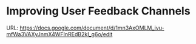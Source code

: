 # Improving User Feedback Channels

URL: https://docs.google.com/document/d/1mn3AxOMLM_ivu-mfWa3VAXyJnmX4WFInREdB2kI_g6o/edit
